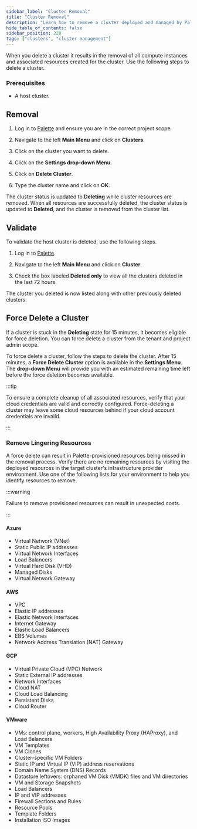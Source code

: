 ```yaml
---
sidebar_label: "Cluster Removal"
title: "Cluster Removal"
description: "Learn how to remove a cluster deployed and managed by Palette."
hide_table_of_contents: false
sidebar_position: 220
tags: ["clusters", "cluster management"]
---
```


When you delete a cluster it results in the removal of all compute instances and associated resources created for the
cluster. Use the following steps to delete a cluster.

### Prerequisites

- A host cluster.

## Removal

1. Log in to [Palette](https://console.spectrocloud.com) and ensure you are in the correct project scope.

2. Navigate to the left **Main Menu** and click on **Clusters**.

3. Click on the cluster you want to delete.

4. Click on the **Settings drop-down Menu**.

5. Click on **Delete Cluster**.

6. Type the cluster name and click on **OK**.

The cluster status is updated to **Deleting** while cluster resources are removed. When all resources are successfully
deleted, the cluster status is updated to **Deleted**, and the cluster is removed from the cluster list.

## Validate

To validate the host cluster is deleted, use the following steps.

1. Log in to [Palette](https://console.spectrocloud.com).

2. Navigate to the left **Main Menu** and click on **Cluster**.

3. Check the box labeled **Deleted only** to view all the clusters deleted in the last 72 hours.

The cluster you deleted is now listed along with other previously deleted clusters.

## Force Delete a Cluster

If a cluster is stuck in the **Deleting** state for 15 minutes, it becomes eligible for force deletion. You can force
delete a cluster from the tenant and project admin scope.

To force delete a cluster, follow the steps to delete the cluster. After 15 minutes, a **Force Delete Cluster** option
is available in the **Settings Menu**. The **drop-down Menu** will provide you with an estimated remaining time left
before the force deletion becomes available.

:::tip

To ensure a complete cleanup of all associated resources, verify that your cloud credentials are valid and correctly
configured. Force-deleting a cluster may leave some cloud resources behind if your cloud account credentials are
invalid.

:::

### Remove Lingering Resources

A force delete can result in Palette-provisioned resources being missed in the removal process. Verify there are no
remaining resources by visiting the deployed resources in the target cluster's infrastructure provider environment. Use
one of the following lists for your environment to help you identify resources to remove.

:::warning

Failure to remove provisioned resources can result in unexpected costs.

:::

#### Azure

- Virtual Network (VNet)
- Static Public IP addresses
- Virtual Network Interfaces
- Load Balancers
- Virtual Hard Disk (VHD)
- Managed Disks
- Virtual Network Gateway

#### AWS

- VPC
- Elastic IP addresses
- Elastic Network Interfaces
- Internet Gateway
- Elastic Load Balancers
- EBS Volumes
- Network Address Translation (NAT) Gateway

#### GCP

- Virtual Private Cloud (VPC) Network
- Static External IP addresses
- Network Interfaces
- Cloud NAT
- Cloud Load Balancing
- Persistent Disks
- Cloud Router

#### VMware
- VMs: control plane, workers, High Availability Proxy (HAProxy), and Load Balancers
- VM Templates
- VM Clones
- Cluster-specific VM Folders
- Static IP and Virtual IP (VIP) address reservations
- Domain Name System (DNS) Records
- Datastore leftovers: orphaned VM Disk (VMDK) files and VM directories
- VM and Storage Snapshots
- Load Balancers
- IP and VIP addresses
- Firewall Sections and Rules
- Resource Pools
- Template Folders
- Installation ISO Images